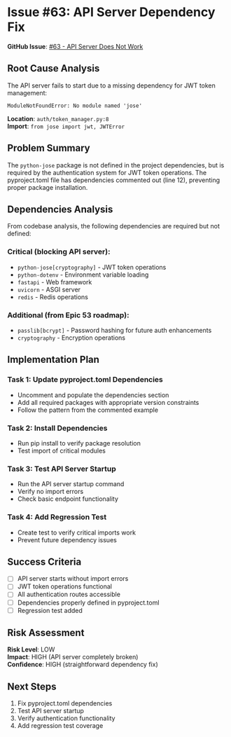 # Issue #63: API Server Dependency Fix

**GitHub Issue**: [#63 - API Server Does Not Work](https://github.com/RobeHGC/chatbot_nadia/issues/63)

## Root Cause Analysis

The API server fails to start due to a missing dependency for JWT token management:

```
ModuleNotFoundError: No module named 'jose'
```

**Location**: `auth/token_manager.py:8`  
**Import**: `from jose import jwt, JWTError`

## Problem Summary

The `python-jose` package is not defined in the project dependencies, but is required by the authentication system for JWT token operations. The pyproject.toml file has dependencies commented out (line 12), preventing proper package installation.

## Dependencies Analysis

From codebase analysis, the following dependencies are required but not defined:

### Critical (blocking API server):
- `python-jose[cryptography]` - JWT token operations
- `python-dotenv` - Environment variable loading
- `fastapi` - Web framework
- `uvicorn` - ASGI server
- `redis` - Redis operations

### Additional (from Epic 53 roadmap):
- `passlib[bcrypt]` - Password hashing for future auth enhancements
- `cryptography` - Encryption operations

## Implementation Plan

### Task 1: Update pyproject.toml Dependencies
- Uncomment and populate the dependencies section
- Add all required packages with appropriate version constraints
- Follow the pattern from the commented example

### Task 2: Install Dependencies
- Run pip install to verify package resolution
- Test import of critical modules

### Task 3: Test API Server Startup
- Run the API server startup command
- Verify no import errors
- Check basic endpoint functionality

### Task 4: Add Regression Test
- Create test to verify critical imports work
- Prevent future dependency issues

## Success Criteria

- [ ] API server starts without import errors
- [ ] JWT token operations functional
- [ ] All authentication routes accessible
- [ ] Dependencies properly defined in pyproject.toml
- [ ] Regression test added

## Risk Assessment

**Risk Level**: LOW  
**Impact**: HIGH (API server completely broken)  
**Confidence**: HIGH (straightforward dependency fix)

## Next Steps

1. Fix pyproject.toml dependencies
2. Test API server startup
3. Verify authentication functionality
4. Add regression test coverage